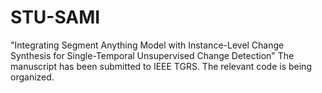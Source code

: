 # STU-SAMI
"Integrating Segment Anything Model with Instance-Level Change Synthesis for Single-Temporal Unsupervised Change Detection"
The manuscript has been submitted to IEEE TGRS. The relevant code is being organized.
